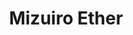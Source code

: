 --- 
title: "Mizuiro Ether"
publishdate: "2019-7-7T16:48:46+02:00"
src: "https://365manga.net/manga/mizuiro-ether"
image: "https://data.365manga.net/images/thumbnails/15804-mizuiro-ether.jpg"
description: "Aqua Blue Ether (Mizuiro Ether) A collection of one-shots. In 'Tears of Pearl,' a girl befriends a mermaid. In 'Dreading Spring,' a girl is sad that her friend will be moving away. 'Half Moon, Ephemeral and Eternal' is about a musician adjusting to her new celebrity status."
---